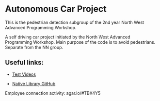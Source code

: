 # Autonomous Car Project

This is the pedestrian detection subgroup of the 2nd year North West Advanced Programming Workshop. 

A self driving car project initiated by the North West Advanced Programming Workshop. Main purpose of the code is to avoid pedestrians. Separate from the NN group.

## Useful links:

* [Test Videos](https://goo.gl/8y1sn8)

* [Native Library GitHub](https://github.com/sameer-s/JavaFlyCam)

Employee connection activity: agar.io/#TBX4Y5
